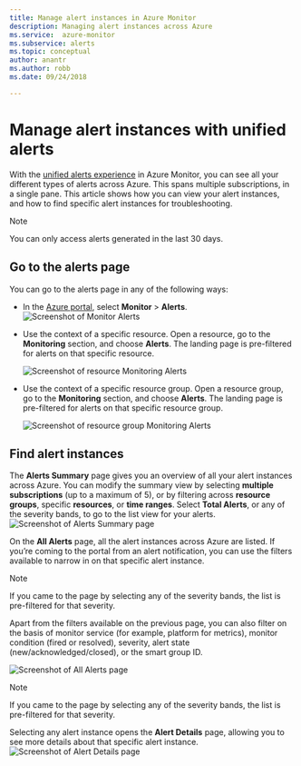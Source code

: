 ```yaml
---
title: Manage alert instances in Azure Monitor
description: Managing alert instances across Azure
ms.service:  azure-monitor
ms.subservice: alerts
ms.topic: conceptual
author: anantr
ms.author: robb
ms.date: 09/24/2018

---
```


# Manage alert instances with unified alerts
With the [unified alerts experience](https://aka.ms/azure-alerts-overview) in Azure Monitor, you can see all your different types of alerts across Azure. This spans multiple subscriptions, in a single pane. This article shows how you can view your alert instances, and how to find specific alert instances for troubleshooting.

> [!NOTE]
   >  You can only access alerts generated in the last 30 days.

## Go to the alerts page

You can go to the alerts page in any of the following ways:

   + In the [Azure portal](https://portal.azure.com/), select **Monitor** > **Alerts**.  
     ![Screenshot of Monitor Alerts](media/alerts-managing-alert-instances/monitoring-alerts-managing-alert-instances-toc.jpg)
  
   + Use the context of a specific resource. Open a resource, go to the **Monitoring** section, and choose **Alerts**. The landing page is pre-filtered for alerts on that specific resource.
   
     ![Screenshot of resource Monitoring Alerts](media/alerts-managing-alert-instances/alert-resource.JPG)
    
   + Use the context of a specific resource group. Open a resource group, go to the **Monitoring** section, and choose **Alerts**. The landing page is pre-filtered for alerts on that specific resource group.    
   
     ![Screenshot of resource group Monitoring Alerts](media/alerts-managing-alert-instances/alert-rg.JPG)

## Find alert instances

The **Alerts Summary** page gives you an overview of all your alert instances across Azure. You can modify the summary view by selecting **multiple subscriptions** (up to a maximum of 5), or by filtering across **resource groups**, specific **resources**, or **time ranges**. Select **Total Alerts**, or any of the severity bands, to go to the list view for your alerts.     
   ![Screenshot of Alerts Summary page](media/alerts-managing-alert-instances/alerts-summary.jpg)
 
On the **All Alerts** page, all the alert instances across Azure are listed. If you’re coming to the portal from an alert notification, you can use the filters available to narrow in on that specific alert instance.

> [!NOTE]
>  If you came to the page by selecting any of the severity bands, the list is pre-filtered for that severity.

Apart from the filters available on the previous page, you can also filter on the basis of monitor service (for example, platform for metrics), monitor condition (fired or resolved), severity, alert state (new/acknowledged/closed), or the smart group ID.

   ![Screenshot of All Alerts page](media/alerts-managing-alert-instances/all-alerts.jpg)

   > [!NOTE]
   >  If you came to the page by selecting any of the severity bands, the list is pre-filtered for that severity.
 
Selecting any alert instance opens the **Alert Details** page, allowing you to see more details about that specific alert instance.   
   ![Screenshot of Alert Details page](media/alerts-managing-alert-instances/alert-details.jpg)  

